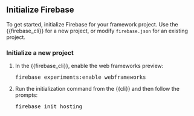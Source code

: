 ## Initialize Firebase

To get started, initialize Firebase for your framework project.
Use the {{firebase_cli}} for a new project, or modify `firebase.json` for an
existing project.

### Initialize a new project

1. In the {{firebase_cli}}, enable the web frameworks preview:
   <pre class="devsite-terminal">firebase experiments:enable webframeworks</pre>
1. Run the initialization command from the {{cli}} and then follow the prompts:
   <pre class="devsite-terminal">firebase init hosting</pre>
